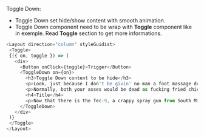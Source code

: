 
Toggle Down:

  * Toggle Down set hide/show content with smooth animation.
  * Toggle Down component need to be wrap with <b>Toggle</b> component like in exemple. Read <b>Toggle</b> section to get more informations.

```js
<Layout direction="column" styleGuidist>
 <Toggle>
 {({ on, toggle }) => (
   <div>
     <Button onClick={toggle}>Trigger</Button>
     <ToggleDown on={on}>
       <h3>Toggle Down content to be hide</h3>
       <p>Look, just because I don't be givin' no man a foot massage don't make it right for Marsellus to throw Antwone into a glass motherfuckin' house, fuckin' up the way the nigger talks. Motherfucker do that shit to me, he better paralyze my ass, 'cause I'll kill the motherfucker, know what I'm sayin'?</p>
       <p>Normally, both your asses would be dead as fucking fried chicken, but you happen to pull this shit while I'm in a transitional period so I don't wanna kill you, I wanna help you. </p>
       <h4>Title</h4>
       <p>Now that there is the Tec-9, a crappy spray gun from South Miami. This gun is advertised as the most popular gun in American crime. Do you believe that shit? It actually says that in the little book that comes with it: the most popular gun in American crime. Like they're actually proud of that shit. </p>
     </ToggleDown>
   </div>
 )}
 </Toggle>
</Layout>

```
